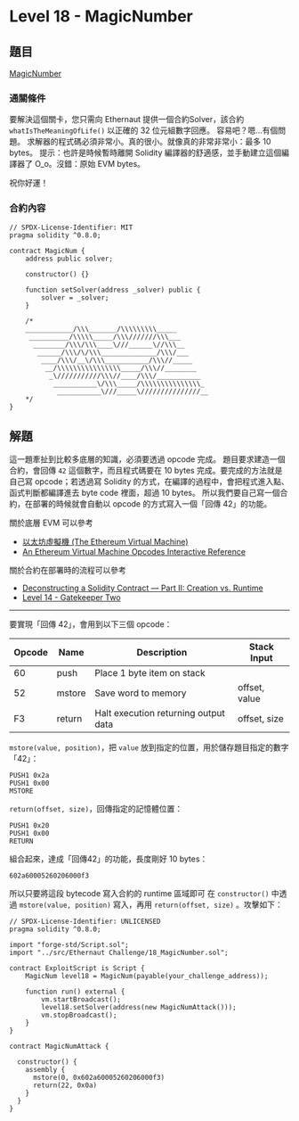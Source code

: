 # Level 18 - MagicNumber
## 題目
[MagicNumber](https://ethernaut.openzeppelin.com/level/0x2132C7bc11De7A90B87375f282d36100a29f97a9)

### 通關條件
要解決這個關卡，您只需向 Ethernaut 提供一個合約Solver，該合約 `whatIsTheMeaningOfLife()` 以正確的 32 位元組數字回應。
容易吧？嗯...有個問題。
求解器的程式碼必須非常小。真的很小。就像真的非常非常小：最多 10 bytes。
提示：也許是時候暫時離開 Solidity 編譯器的舒適感，並手動建立這個編譯器了 O_o。沒錯：原始 EVM bytes。

祝你好運！
### 合約內容
```solidity=
// SPDX-License-Identifier: MIT
pragma solidity ^0.8.0;

contract MagicNum {
    address public solver;

    constructor() {}

    function setSolver(address _solver) public {
        solver = _solver;
    }

    /*
    ____________/\\\_______/\\\\\\\\\_____        
     __________/\\\\\_____/\\\///////\\\___       
      ________/\\\/\\\____\///______\//\\\__      
       ______/\\\/\/\\\______________/\\\/___     
        ____/\\\/__\/\\\___________/\\\//_____    
         __/\\\\\\\\\\\\\\\\_____/\\\//________   
          _\///////////\\\//____/\\\/___________  
           ___________\/\\\_____/\\\\\\\\\\\\\\\_ 
            ___________\///_____\///////////////__
    */
}
```
## 解題
這一題牽扯到比較多底層的知識，必須要透過 opcode 完成。
題目要求建造一個合約，會回傳 `42` 這個數字，而且程式碼要在 10 bytes 完成。要完成的方法就是自己寫 opcode；若透過寫 Solidity 的方式，在編譯的過程中，會把程式進入點、函式判斷都編譯進去 byte code 裡面，超過 10 bytes。
所以我們要自己寫一個合約，在部署的時候就會自動以 opcode 的方式寫入一個「回傳 42」的功能。

關於底層 EVM 可以參考 
- [以太坊虛擬機 (The Ethereum Virtual Machine)](https://cypherpunks-core.github.io/ethereumbook_zh/14.html) 
- [An Ethereum Virtual Machine Opcodes Interactive Reference](https://www.evm.codes/)

關於合約在部署時的流程可以參考 
- [Deconstructing a Solidity Contract — Part II: Creation vs. Runtime
](https://medium.com/zeppelin-blog/deconstructing-a-solidity-contract-part-ii-creation-vs-runtime-6b9d60ecb44c)
- [Level 14 - Gatekeeper Two](https://hackmd.io/@D13/ethernaut14)


---
要實現「回傳 42」，會用到以下三個 opcode：

| Opcode | Name | Description |Stack Input|
| -------- | -------- | -------- |---|
| 60     | push     | 	Place 1 byte item on stack     |
| 52     | mstore     | 	Save word to memory     |offset, value|
| F3     | return     | 	Halt execution returning output data    |offset, size|

`mstore(value, position)`，把 `value` 放到指定的位置，用於儲存題目指定的數字「42」：
```
PUSH1 0x2a
PUSH1 0x00
MSTORE 
```

`return(offset, size)`，回傳指定的記憶體位置：
```
PUSH1 0x20
PUSH1 0x00
RETURN
```
組合起來，達成「回傳42」的功能，長度剛好 10 bytes：
```
602a60005260206000f3
```
所以只要將這段 bytecode 寫入合約的 runtime 區域即可
在 `constructor()` 中透過 `mstore(value, position)` 寫入，再用 `return(offset, size)` 。攻擊如下：
```solidity
// SPDX-License-Identifier: UNLICENSED
pragma solidity ^0.8.0;

import "forge-std/Script.sol";
import "../src/Ethernaut Challenge/18_MagicNumber.sol";

contract ExploitScript is Script {
    MagicNum level18 = MagicNum(payable(your_challenge_address));
    
    function run() external {
        vm.startBroadcast();
        level18.setSolver(address(new MagicNumAttack()));
        vm.stopBroadcast();
    }
}

contract MagicNumAttack {
  
  constructor() {
    assembly {
      mstore(0, 0x602a60005260206000f3)
      return(22, 0x0a)
    }
  }
}
```